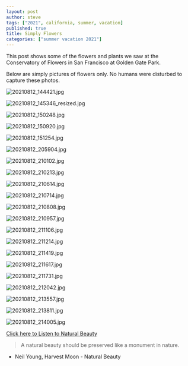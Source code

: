 ```yaml
---
layout: post
author: steve
tags: ["2021", california, summer, vacation]
published: true
title: Simply Flowers
categories: ["summer vacation 2021"]
---
```

This post shows some of the flowers and plants we saw at the Conservatory of Flowers in San Francisco at Golden Gate Park.  

Below are simply pictures of flowers only. No humans were disturbed to capture these photos.  

![20210812_144421.jpg]({{site.pics_url}}/assets/media/20210812_144421.jpg)

![20210812_145346_resized.jpg]({{site.pics_url}}/assets/media/20210812_145346_resized.jpg)

![20210812_150248.jpg]({{site.pics_url}}/assets/media/20210812_150248.jpg)

![20210812_150920.jpg]({{site.pics_url}}/assets/media/20210812_150920.jpg)

![20210812_151254.jpg]({{site.pics_url}}/assets/media/20210812_151254.jpg)

![20210812_205904.jpg]({{site.pics_url}}/assets/media/20210812_205904.jpg)

![20210812_210102.jpg]({{site.pics_url}}/assets/media/20210812_210102.jpg)

![20210812_210213.jpg]({{site.pics_url}}/assets/media/20210812_210213.jpg)

![20210812_210614.jpg]({{site.pics_url}}/assets/media/20210812_210614.jpg)

![20210812_210714.jpg]({{site.pics_url}}/assets/media/20210812_210714.jpg)

![20210812_210808.jpg]({{site.pics_url}}/assets/media/20210812_210808.jpg)

![20210812_210957.jpg]({{site.pics_url}}/assets/media/20210812_210957.jpg)

![20210812_211106.jpg]({{site.pics_url}}/assets/media/20210812_211106.jpg)

![20210812_211214.jpg]({{site.pics_url}}/assets/media/20210812_211214.jpg)

![20210812_211419.jpg]({{site.pics_url}}/assets/media/20210812_211419.jpg)

![20210812_211617.jpg]({{site.pics_url}}/assets/media/20210812_211617.jpg)

![20210812_211731.jpg]({{site.pics_url}}/assets/media/20210812_211731.jpg)

![20210812_212042.jpg]({{site.pics_url}}/assets/media/20210812_212042.jpg)

![20210812_213557.jpg]({{site.pics_url}}/assets/media/20210812_213557.jpg)

![20210812_213811.jpg]({{site.pics_url}}/assets/media/20210812_213811.jpg)

![20210812_214005.jpg]({{site.pics_url}}/assets/media/20210812_214005.jpg)

<a href="https://www.youtube.com/watch?v=GqQlt9K4g6I" target="_blank">Click here to Listen to Natural Beauty</a>

>A natural beauty should be preserved like a monument in nature.  

- Neil Young, Harvest Moon - Natural Beauty  
